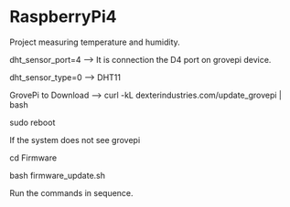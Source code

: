 # RaspberryPi4


Project measuring temperature and humidity.

dht_sensor_port=4 --> It is connection the D4 port on grovepi device.

dht_sensor_type=0 --> DHT11

GrovePi to Download --> curl -kL dexterindustries.com/update_grovepi | bash

sudo reboot

If the system does not see grovepi

cd Firmware

bash firmware_update.sh

Run the commands in sequence.
